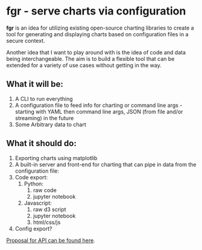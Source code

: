 # fgr - serve charts via configuration

**fgr** is an idea for utilizing existing open-source charting libraries to create a tool for
generating and displaying charts based on configuration files in a secure context.

Another idea that I want to play around with is the idea of code and data being interchangeable. The aim
is to build a flexible tool that can be extended for a variety of use cases without getting in 
the way.

## What it will be:

1. A CLI to run everything
2. A configuration file to feed info for charting or command line args - starting with YAML then command line args, JSON (from file and/or streaming) in the future
3. Some Arbitrary data to chart

## What it should do:

1. Exporting charts using matplotlib
2. A built-in server and front-end for charting that can pipe in data from the configuration file:
3. Code export:
    1. Python:
        1. raw code
        2. jupyter notebook
    2. Javascript:
        1. raw d3 script
        2. jupyter notebook
        3. html/css/js
4. Config export?

[Proposal for API can be found here](./jupyter_proofs/fgr_v0.0.1.ipynb).

